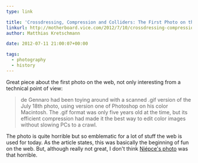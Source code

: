 ```yaml
---
type: link

title: 'Crossdressing, Compression and Colliders: The First Photo on the Web'
linkurl: http://motherboard.vice.com/2012/7/10/crossdressing-compression-and-colliders-the-first-photo-on-the-web
author: Matthias Kretschmann

date: 2012-07-11 21:00:07+00:00

tags:
  - photography
  - history
---
```


Great piece about the first photo on the web, not only interesting from a technical point of view:

> de Gennaro had been toying around with a scanned .gif version of the July 18th photo, using version one of Photoshop on his color Macintosh. The .gif format was only five years old at the time, but its efficient compression had made it the best way to edit color images without slowing PCs to a crawl.

The photo is quite horrible but so emblematic for a lot of stuff the web is used for today. As the article states, this was basically the beginning of fun on the web. But, although really not great, I don't think [Niépce's photo](/niepces-camera-obscura-and-the-history-of-the-first-photograph/) was that horrible.
